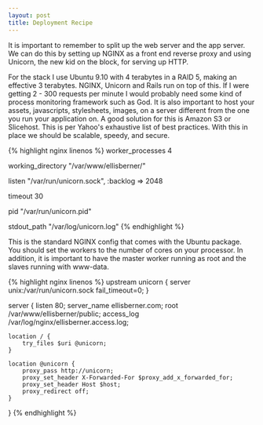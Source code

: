 ```yaml
---
layout: post
title: Deployment Recipe
---
```


It is important to remember to split up the web server and the app server. We can do this by setting up NGINX as a front end reverse proxy and using Unicorn, the new kid on the block, for serving up HTTP.

For the stack I use Ubuntu 9.10 with 4 terabytes in a RAID 5, making an effective 3 terabytes. NGINX, Unicorn and Rails run on top of this. If I were getting 2 - 300 requests per minute I would probably need some kind of process monitoring framework such as God. It is also important to host your assets, javascripts, stylesheets, images, on a server different from the one you run your application on. A good solution for this is Amazon S3 or Slicehost. This is per Yahoo's exhaustive list of best practices. With this in place we should be scalable, speedy, and secure.

{% highlight nginx linenos %}
worker_processes 4

working_directory "/var/www/ellisberner/"

listen "/var/run/unicorn.sock", :backlog => 2048

timeout 30

pid "/var/run/unicorn.pid"

stdout_path "/var/log/unicorn.log"
{% endhighlight %}

This is the standard NGINX config that comes with the Ubuntu package. You should set the workers to the number of cores on your processor. In addition, it is important to have the master worker running as root and the slaves running with www-data.

{% highlight nginx linenos %}
upstream unicorn {
    server unix:/var/run/unicorn.sock fail_timeout=0;
}

server {
	listen 80;
	server_name ellisberner.com;
	root /var/www/ellisberner/public;
    access_log /var/log/nginx/ellisberner.access.log;

	location / {
        try_files $uri @unicorn;
	}

	location @unicorn {
	    proxy_pass http://unicorn;
	    proxy_set_header X-Forwarded-For $proxy_add_x_forwarded_for;
        proxy_set_header Host $host;
	    proxy_redirect off;
	}
}
{% endhighlight %}
